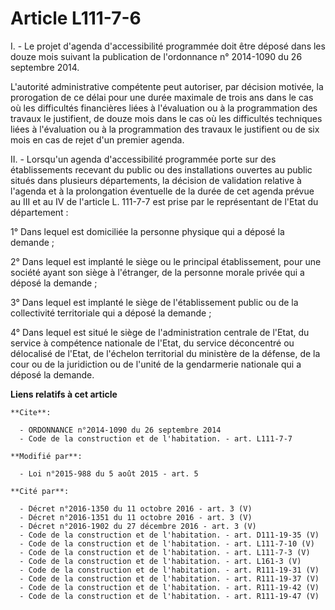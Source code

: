 # Article L111-7-6

I. - Le projet d'agenda d'accessibilité programmée doit être déposé dans les douze mois suivant la publication de
l'ordonnance n° 2014-1090 du 26 septembre 2014. 

L'autorité administrative compétente peut autoriser, par décision motivée, la prorogation de ce délai pour une durée maximale
de trois ans dans le cas où les difficultés financières liées à l'évaluation ou à la programmation des travaux le justifient,
de douze mois dans le cas où les difficultés techniques liées à l'évaluation ou à la programmation des travaux le justifient
ou de six mois en cas de rejet d'un premier agenda. 

II. - Lorsqu'un agenda d'accessibilité programmée porte sur des établissements recevant du public ou des installations
ouvertes au public situés dans plusieurs départements, la décision de validation relative à l'agenda et à la prolongation
éventuelle de la durée de cet agenda prévue au III et au IV de l'article L. 111-7-7 est prise par le représentant de l'Etat
du département : 

1° Dans lequel est domiciliée la personne physique qui a déposé la demande ; 

2° Dans lequel est implanté le siège ou le principal établissement, pour une société ayant son siège à l'étranger, de la
personne morale privée qui a déposé la demande ; 

3° Dans lequel est implanté le siège de l'établissement public ou de la collectivité territoriale qui a déposé la demande ; 

4° Dans lequel est situé le siège de l'administration centrale de l'Etat, du service à compétence nationale de l'Etat, du
service déconcentré ou délocalisé de l'Etat, de l'échelon territorial du ministère de la défense, de la cour ou de la
juridiction ou de l'unité de la gendarmerie nationale qui a déposé la demande.

**Liens relatifs à cet article**

	**Cite**:

	  - ORDONNANCE n°2014-1090 du 26 septembre 2014
	  - Code de la construction et de l'habitation. - art. L111-7-7

	**Modifié par**:

	  - Loi n°2015-988 du 5 août 2015 - art. 5

	**Cité par**:

	  - Décret n°2016-1350 du 11 octobre 2016 - art. 3 (V)
	  - Décret n°2016-1351 du 11 octobre 2016 - art. 3 (V)
	  - Décret n°2016-1902 du 27 décembre 2016 - art. 3 (V)
	  - Code de la construction et de l'habitation. - art. D111-19-35 (V)
	  - Code de la construction et de l'habitation. - art. L111-7-10 (V)
	  - Code de la construction et de l'habitation. - art. L111-7-3 (V)
	  - Code de la construction et de l'habitation. - art. L161-3 (V)
	  - Code de la construction et de l'habitation. - art. R111-19-31 (V)
	  - Code de la construction et de l'habitation. - art. R111-19-37 (V)
	  - Code de la construction et de l'habitation. - art. R111-19-42 (V)
	  - Code de la construction et de l'habitation. - art. R111-19-47 (V)
